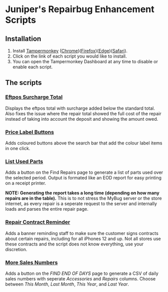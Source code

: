 # Juniper's Repairbug Enhancement Scripts

## Installation
1. Install [Tampermonkey](https://www.tampermonkey.net/) ([Chrome](https://chromewebstore.google.com/detail/tampermonkey/dhdgffkkebhmkfjojejmpbldmpobfkfo))([Firefox](https://addons.mozilla.org/en-US/firefox/addon/tampermonkey/?utm_source=addons.mozilla.org&utm_medium=referral&utm_content=search))([Edge](https://microsoftedge.microsoft.com/addons/detail/tampermonkey/iikmkjmpaadaobahmlepeloendndfphd))([Safari](https://apps.apple.com/us/app/tampermonkey/id1482490089)).
2. Click on the link of each script you would like to install.
3. You can open the Tampermonkey Dashboard at any time to disable or enable each script.

## The scripts
### [Eftpos Surcharge Total](https://gist.github.com/junething/49e802f33f6c507a5e7fc4f37cf616be/raw/mybug_show_surcharge.user.js)
Displays the eftpos total with surcharge added below the standard total. Also fixes the issue where the repair total showed the full cost of the repair instead of taking into account the deposit and showing the amount owed.

### [Price Label Buttons](https://gist.github.com/junething/49e802f33f6c507a5e7fc4f37cf616be/raw/price_label_buttons.user.js)
Adds coloured buttons above the search bar that add the colour label items in one click.

### [List Used Parts](https://gist.github.com/junething/49e802f33f6c507a5e7fc4f37cf616be/raw/list_used_parts.user.js)
Adds a button on the Find Repairs page to generate a list of parts used over the selected period. Output is formated like an EOD report for easy printing on a receipt printer.

**NOTE: Generating the report takes a long time (depending on how many repairs are in the table).** This is to not stress the MyBug server or the store internet, as every repair is a seperate request to the server and internally loads and parses the entire repair page.

### [Repair Contract Reminder](https://gist.github.com/junething/49e802f33f6c507a5e7fc4f37cf616be/raw/repair_contract_reminder.user.js)
Adds a banner reminding staff to make sure the customer signs contracts about certain repairs, including for all iPhones 12 and up. Not all stores use these contracts and the script does not know everything, use your discretion.

### [More Sales Numbers](https://gist.github.com/junething/49e802f33f6c507a5e7fc4f37cf616be/raw/sales_reports.user.js)
Adds a button on the *FIND END OF DAYS* page to generate a CSV of daily sales numbers with seperate *Accessories* and *Repairs* columns. Choose between *This Month*, *Last Month*, *This Year*, and *Last Year*. 
